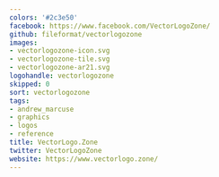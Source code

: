 ```yaml
---
colors: '#2c3e50'
facebook: https://www.facebook.com/VectorLogoZone/
github: fileformat/vectorlogozone
images:
- vectorlogozone-icon.svg
- vectorlogozone-tile.svg
- vectorlogozone-ar21.svg
logohandle: vectorlogozone
skipped: 0
sort: vectorlogozone
tags:
- andrew_marcuse
- graphics
- logos
- reference
title: VectorLogo.Zone
twitter: VectorLogoZone
website: https://www.vectorlogo.zone/
---
```

